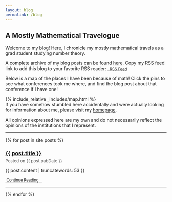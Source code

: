 ```yaml
---
layout: blog
permalink: /blog
---
```


## A Mostly Mathematical Travelogue

Welcome to my blog!  Here, I chronicle my mostly mathematical travels as a grad student studying number theory.  

A complete archive of my blog posts can be found [here](https://zporat.github.io/archive.html).  Copy my RSS feed link to add this blog to your favorite RSS reader: <a href="https://zporat.github.io/feed.xml" class="button" style="font-size:12px;"><i class="fas fa-rss" aria-hidden="true"></i>&nbsp; RSS Feed</a>

Below is a map of the places I have been because of math!  Click the pins to see what conferences took me where, and find the blog post about that conference if I have one!

{% include_relative _includes/map.html %}
<br>
If you have somehow stumbled here accidentally and were actually looking for information about me, please visit my [homepage](https://zporat.github.io). 

All opinions expressed here are my own and do not necessarily reflect the opinions of the institutions that I represent.  

---

{% for post in site.posts %}

<h3 style="font-size: 120%; margin-bottom: 3pt; padding-bottom: 0" ><a href="{{ post.url }}">{{ post.title }}</a></h3> 
<p style="color: #595959; font-size:13px; margin-top: 0; padding-top: 0"> Posted on {{ post.pubDate }} </p>
<p> {{ post.content | truncatewords: 53 }} </p>
<a href="{{ post.url }}" class="button" style="font-size:12px;">&nbsp;Continue Reading&nbsp;&nbsp;<i class="fas fa-angle-double-right" aria-hidden="true"></i>&nbsp;</a>

---
{% endfor %}
